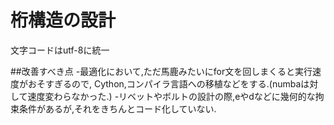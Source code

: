 # 桁構造の設計

文字コードはutf-8に統一

##改善すべき点
-最適化において,ただ馬鹿みたいにfor文を回しまくると実行速度がおそすぎるので,
Cython,コンパイラ言語への移植などをする.(numbaは対して速度変わらなかった.)
-リベットやボルトの設計の際,eやdなどに幾何的な拘束条件があるが,それをきちんとコード化していない.
